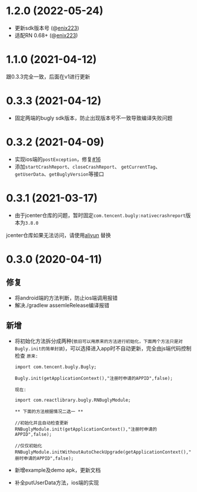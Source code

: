 # 1.2.0 (2022-05-24)
* 更新sdk版本号 (@[enix223](https://github.com/enix223))
* 适配RN 0.68+ (@[enix223](https://github.com/enix223))

# 1.1.0 (2021-04-12)
跟0.3.3完全一致，后面在v1进行更新

# 0.3.3 (2021-04-12)
* 固定两端的bugly sdk版本，防止出现版本号不一致导致编译失败问题

# 0.3.2 (2021-04-09)
* 实现ios端的`postException`，修复[#16](https://github.com/yz1311/rn-bugly/issues/16)
* 添加`startCrashReport`、`closeCrashReport`、
  `getCurrentTag`、`getUserData`、`getBuglyVersion`等接口

# 0.3.1 (2021-03-17)
* 由于jcenter仓库的问题，暂时固定`com.tencent.bugly:nativecrashreport`版本为`3.8.0`

jcenter仓库如果无法访问，请使用[aliyun](https://maven.aliyun.com/mvn/guide) 替换

# 0.3.0 (2020-04-11)


## 修复

* 将android端的方法判断，防止ios端调用报错
* 解决./gradlew assemleRelease编译报错


## 新增

* 将初始化方法拆分成两种(`依旧可以用原来的方法进行初始化，下面两个方法只是对Bugly.init的简单封装`)，可以选择进入app时不自动更新，完全由js端代码控制检查
    `原来:`
    ```
    import com.tencent.bugly.Bugly;

    Bugly.init(getApplicationContext(),"注册时申请的APPID",false);
    ```


    `现在:`
    ```
    import com.reactlibrary.bugly.RNBuglyModule;

    ** 下面的方法根据情况二选一 **

    //初始化并且自动检查更新
    RNBuglyModule.init(getApplicationContext(),"注册时申请的APPID",false);

    //仅仅初始化
    RNBuglyModule.initWithoutAutoCheckUpgrade(getApplicationContext(),"注册时申请的APPID",false);
    ```
* 新增example及demo apk，更新文档
* 补全putUserData方法，ios端的实现
